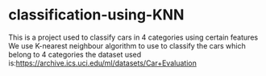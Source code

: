 # classification-using-KNN
This is a project used to classify cars in 4 categories using certain features
We use K-nearest neighbour algorithm to use to classify the cars which belong to 4 categories 
the dataset used is:https://archive.ics.uci.edu/ml/datasets/Car+Evaluation
